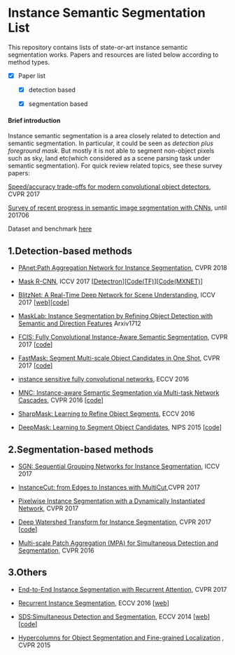 # Instance Semantic Segmentation List

This repository contains lists of state-or-art instance semantic segmentation works. Papers and resources are listed below according to method types.

- [x] Paper list
	- [x] detection based
	- [x] segmentation based


#### Brief introduction
Instance semantic segmentation is a area closely related to detection and semantic segmentation. In particular, it could be seen as *detection plus foreground mask*. But mostly it is not able to segment non-object pixels such as sky, land etc(which considered as a scene parsing task under semantic segmentation). For quick review related topics, see these survey papers: 

[Speed/accuracy trade-offs for modern convolutional object detectors](https://arxiv.org/abs/1611.10012), CVPR 2017

[Survey of recent progress in semantic image segmentation with CNNs](https://link.springer.com/article/10.1007/s11432-017-9189-6), until 201706

Dataset and benchmark [here](http://lijiancheng0614.github.io/2016/12/02/2016_12_02_Instance_Semantic_Segmentation/)

<h2 id="1">1.Detection-based methods</h2>

* [PAnet:Path Aggregation Network for Instance Segmentation](https://arxiv.org/pdf/1803.01534.pdf), CVPR 2018

* [Mask R-CNN](https://arxiv.org/abs/1703.06870), ICCV 2017  \[[Detectron](https://github.com/facebookresearch/Detectron)\]\[[Code(TF)](https://github.com/matterport/Mask_RCNN)\]\[[Code(MXNET)](https://github.com/TuSimple/mx-maskrcnn)\]

* [BlitzNet: A Real-Time Deep Network for Scene Understanding](https://arxiv.org/abs/1708.02813), ICCV 2017 \[[web](http://thoth.inrialpes.fr/research/blitznet/)\]\[[code](https://github.com/dvornikita/blitznet)\]

* [MaskLab: Instance Segmentation by Refining Object Detection with Semantic and Direction Features](https://arxiv.org/abs/1712.04837) Arxiv1712 

* [FCIS: Fully Convolutional Instance-Aware Semantic Segmentation](https://arxiv.org/abs/1611.07709), CVPR 2017 \[[code](https://github.com/msracver/FCIS)\]

* [FastMask: Segment Multi-scale Object Candidates in One Shot](https://arxiv.org/abs/1612.08843), CVPR 2017 \[[code](https://github.com/voidrank/FastMask)\]

* [instance sensitive fully convolutional networks](https://arxiv.org/abs/1603.08678), ECCV 2016 

* [MNC: Instance-aware Semantic Segmentation via Multi-task Network Cascades](https://arxiv.org/abs/1512.04412), CVPR 2016 \[[code](https://github.com/daijifeng001/MNC)\]

* [SharpMask: Learning to Refine Object Segments](https://arxiv.org/abs/1603.08695), ECCV 2016

* [DeepMask: Learning to Segment Object Candidates](https://arxiv.org/abs/1506.06204), NIPS 2015 \[[code](https://github.com/facebookresearch/deepmask)\]

<h2 id="2">2.Segmentation-based methods</h2>

* [SGN: Sequential Grouping Networks for Instance Segmentation](http://www.cs.toronto.edu/~urtasun/publications/liu_etal_iccv17.pdf), ICCV 2017

* [InstanceCut: from Edges to Instances with MultiCut](https://arxiv.org/abs/1611.08272),CVPR 2017

* [Pixelwise Instance Segmentation with a Dynamically Instantiated Network](https://arxiv.org/abs/1704.02386), CVPR 2017

* [Deep Watershed Transform for Instance Segmentation](https://arxiv.org/abs/1611.08303), CVPR 2017 \[[code](https://github.com/min2209/dwt)\]

* [Multi-scale Patch Aggregation (MPA) for Simultaneous Detection and Segmentation](http://www.cse.cuhk.edu.hk/leojia/papers/mpa_cvpr16.pdf), CVPR 2016

<h2 id="3">3.Others</h2>

* [End-to-End Instance Segmentation with Recurrent Attention](https://arxiv.org/abs/1605.09410), CVPR 2017 

* [Recurrent Instance Segmentation](https://arxiv.org/abs/1511.08250), ECCV 2016 \[[web](https://github.com/bernard24/RIS)\]

* [SDS:Simultaneous Detection and Segmentation](https://arxiv.org/abs/1407.1808), ECCV 2014 \[[web](https://www2.eecs.berkeley.edu/Research/Projects/CS/vision/shape/sds/)\] \[[code](https://github.com/bharath272/sds_eccv2014)\]

* [Hypercolumns for Object Segmentation and Fine-grained Localization](https://arxiv.org/abs/1411.5752) , CVPR 2015
